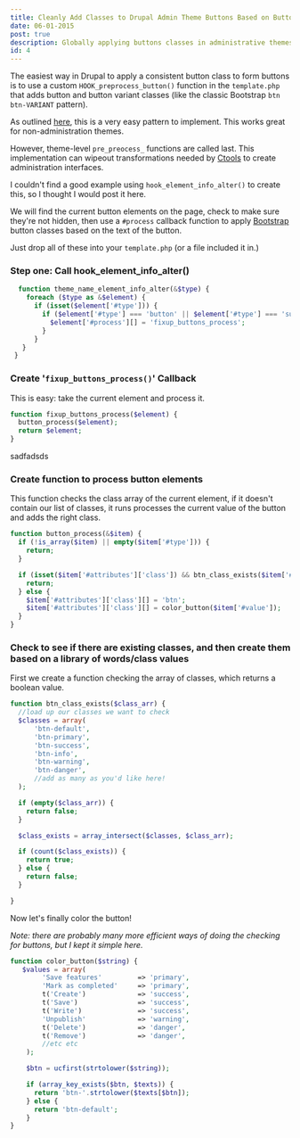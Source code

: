 ```yaml
---
title: Cleanly Add Classes to Drupal Admin Theme Buttons Based on Button Text With HOOK_element_alter
date: 06-01-2015
post: true
description: Globally applying buttons classes in administrative themes can be tricky.
id: 4
---
```


The easiest way in Drupal to apply a consistent button class to form buttons is to use a custom `HOOK_preprocess_button()` function in the `template.php` that adds button and button variant classes (like the classic Bootstrap `btn` `btn-VARIANT` pattern).

As outlined [here](http://shomeya.com/articles/adding-the-button-class-to-drupal-submit-buttons), this is a very easy pattern to implement. This works great for non-administration themes.

However, theme-level `pre_preocess_` functions are called last. This implementation can wipeout transformations needed by [Ctools](http://www.drupal.org/project/ctools) to create administration interfaces.

I couldn't find a good example using `hook_element_info_alter()` to create this, so I thought I would post it here.

We will find the current button elements on the page, check to make sure they're not hidden, then use a `#process` callback function to apply [Bootstrap](http://www.getbootstrap.com) button classes based on the text of the button.

Just drop all of these into your `template.php` (or a file included it in.)

### Step one: Call hook_element_info_alter()

```php
  function theme_name_element_info_alter(&$type) {
    foreach ($type as &$element) {
      if (isset($element['#type'])) {
        if ($element['#type'] === 'button' || $element['#type'] === 'submit' ||  $element['#type'] === 'image_button') {
          $element['#process'][] = 'fixup_buttons_process';
        }
      }
   }
 }
```

### Create '`fixup_buttons_process()`' Callback

This is easy: take the current element and process it.

```php
function fixup_buttons_process($element) {
  button_process($element);
  return $element;
}
```
sadfadsds

### Create function to process button elements

This function checks the class array of the current element, if it doesn't contain our list of classes, it runs processes the current value of the button and adds the right class.

```php
function button_process(&$item) {
  if (!is_array($item) || empty($item['#type'])) {
    return;
  }

  if (isset($item['#attributes']['class']) && btn_class_exists($item['#attributes']['class'])) {
    return;
  } else {
    $item['#attributes']['class'][] = 'btn';
    $item['#attributes']['class'][] = color_button($item['#value']);
  }
}
```

### Check to see if there are existing classes, and then create them based on a library of words/class values

First we create a function checking the array of classes, which returns a boolean value.

```php
function btn_class_exists($class_arr) {
  //load up our classes we want to check
  $classes = array(
      'btn-default',
      'btn-primary',
      'btn-success',
      'btn-info',
      'btn-warning',
      'btn-danger',
      //add as many as you'd like here!
  );

  if (empty($class_arr)) {
    return false;
  }

  $class_exists = array_intersect($classes, $class_arr);

  if (count($class_exists)) {
    return true;
  } else {
    return false;
  }

}
```

Now let's finally color the button!

_Note: there are probably many more efficient ways of doing the checking for buttons, but I kept it simple here._

```php
function color_button($string) {
   $values = array(
        'Save features'         => 'primary',
        'Mark as completed'     => 'primary',
        t('Create')             => 'success',
        t('Save')               => 'success',
        t('Write')              => 'success',
        'Unpublish'             => 'warning',
        t('Delete')             => 'danger',
        t('Remove')             => 'danger',
        //etc etc
    );

    $btn = ucfirst(strtolower($string));

    if (array_key_exists($btn, $texts)) {
      return 'btn-'.strtolower($texts[$btn]);
    } else {
      return 'btn-default';
    }
}
```
